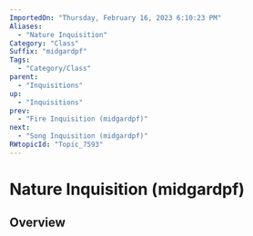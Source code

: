 ```yaml
---
ImportedOn: "Thursday, February 16, 2023 6:10:23 PM"
Aliases:
  - "Nature Inquisition"
Category: "Class"
Suffix: "midgardpf"
Tags:
  - "Category/Class"
parent:
  - "Inquisitions"
up:
  - "Inquisitions"
prev:
  - "Fire Inquisition (midgardpf)"
next:
  - "Song Inquisition (midgardpf)"
RWtopicId: "Topic_7593"
---
```

# Nature Inquisition (midgardpf)
## Overview
